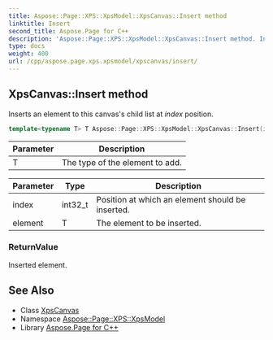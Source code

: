 ```yaml
---
title: Aspose::Page::XPS::XpsModel::XpsCanvas::Insert method
linktitle: Insert
second_title: Aspose.Page for C++
description: 'Aspose::Page::XPS::XpsModel::XpsCanvas::Insert method. Inserts an element to this canvas''s child list at index  position in C++.'
type: docs
weight: 400
url: /cpp/aspose.page.xps.xpsmodel/xpscanvas/insert/
---
```

## XpsCanvas::Insert method


Inserts an element to this canvas's child list at *index*  position.

```cpp
template<typename T> T Aspose::Page::XPS::XpsModel::XpsCanvas::Insert(int32_t index, T element)
```


| Parameter | Description |
| --- | --- |
| T | The type of the element to add. |

| Parameter | Type | Description |
| --- | --- | --- |
| index | int32_t | Position at which an element should be inserted. |
| element | T | The element to be inserted. |

### ReturnValue

Inserted element.

## See Also

* Class [XpsCanvas](../)
* Namespace [Aspose::Page::XPS::XpsModel](../../)
* Library [Aspose.Page for C++](../../../)
